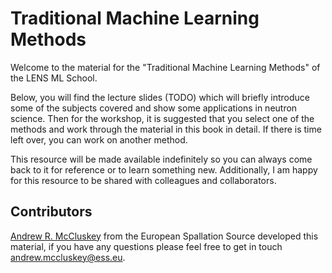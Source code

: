 # Traditional Machine Learning Methods

Welcome to the material for the "Traditional Machine Learning Methods" of the LENS ML School.

Below, you will find the lecture slides (TODO) which will briefly introduce some of the subjects covered and show some applications in neutron science.
Then for the workshop, it is suggested that you select one of the methods and work through the material in this book in detail.
If there is time left over, you can work on another method.

This resource will be made available indefinitely so you can always come back to it for reference or to learn something new.
Additionally, I am happy for this resource to be shared with colleagues and collaborators.

## Contributors

[Andrew R. McCluskey](https://mccluskey.scot) from the European Spallation Source developed this material, if you have any questions please feel free to get in touch [andrew.mccluskey@ess.eu](mailto:andrew.mccluskey@ess.eu).
